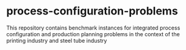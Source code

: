 # process-configuration-problems
This repository contains benchmark instances for integrated process configuration and production planning problems in the context of the printing industry and steel tube industry
